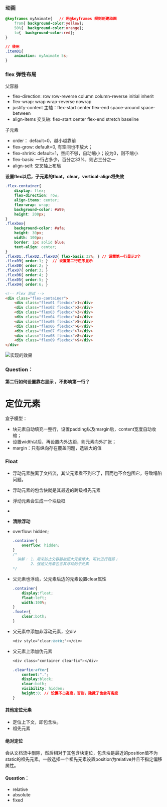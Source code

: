 ### 动画

```css
@keyframes myAnimate{   // 用@keyframes 规则创建动画
    from{ background-color:yellow};
    50%{  background-color:orange};
    to{  background-color:red};
}

// 使用
.item01{
    animation: myAnimate 5s;
}
```

### flex 弹性布局

父容器

- flex-direction: row  row-reverse  column  column-reverse  initial  inherit
- flex-wrap: wrap  wrap-reverse  nowrap
- justify-content 主轴：flex-start  center  flex-end  space-around  space-between
- align-items 交叉轴: flex-start  center  flex-end stretch  baseline

子元素

- order： default=0，越小越靠前
- flex-grow: default=0, 有空间也不放大；
- flex-shrink: default=1，空间不够，自动缩小；设为0，则不缩小
- flex-basis: 一行占多少，百分之33%，则占三分之一
- align-self: 交叉轴上布局

**设置flex以后，子元素的float，clear，vertical-align将失效**

```css
.flex-container{
	display: flex;
	flex-direction: row;
	align-items: center;
    flex-wrap: wrap;
	background-color: #a99;
	height: 200px;
}
.flexbox{
	background-color: #afa;
	height: 30px;
	width: 100px;
	border: 1px solid blue;
	text-align: center;
}
.flex01,.flex02,.flex03{ flex-basis:32%; } // 设置第一行显示3个
.flex09{ order:1; }  // 设置第二行逆序显示
.flex08{ order:2; }
.flex07{ order:3; }
.flex06{ order:4; }
.flex05{ order:5; }
.flex04{ order:6; }
```

```html
<!-- Flex 测试 -->
<div class="flex-container">
    <div class="flex01 flexbox">1</div>
    <div class="flex02 flexbox">2</div>
    <div class="flex03 flexbox">3</div>
    <div class="flex04 flexbox">4</div>
    <div class="flex05 flexbox">5</div>
    <div class="flex06 flexbox">6</div>
    <div class="flex07 flexbox">7</div>
    <div class="flex08 flexbox">8</div>
    <div class="flex09 flexbox">9</div>
</div>
```

![实现的效果](D:\project_github\blog\blog\assets\flex.PNG)

### Question：

**第二行如何设置靠右显示  ，不影响第一行？**



# 定位元素

盒子模型：

- 块元素自动填充一整行，设置padding以及margin后，content宽度自动收缩；
- 设置width以后，再设置内外边距，则元素向外扩张；
- margin：只有纵向存在覆盖问题，选较大的值

### Float

- 浮动元素脱离了文档流，其父元素看不到它了，因而也不会包围它，导致塌陷问题。

- 浮动元素的包含快就是其最近的跨级祖先元素

- 浮动元素会生成一个块级框

- 

- **清除浮动**

- overflow: hidden; 

  ```css
  .container{
      overflow: hidden; 
  }
  /*
  	讲解： 1、用来防止父容器被超大元素撑大，可以进行裁剪；
  		  2、强迫父元素包含其浮动的子元素
  */
  ```

- 父元素也浮动，父元素后边的元素设置clear属性

  ```css
  .container{
      display:float;
      float:left;
      width:100%;
  }
  .footer{
      clear:both;
  }
  ```

- 父元素中添加非浮动元素，空div

  ```css
  <div style="clear:both;"></div>
  ```

- 父元素上添加伪元素

  ```css
  <div class="container clearfix"></div>
  
  .clearfix:after{
      content:".";
      display:block;
      clear:both;
      visibility: hidden;
      height:0; // 设置不占高度，否则，隐藏了也会有高度
  }
  ```

#### 其他定位元素

- 定位上下文，即包含块。
- 祖先元素

#### 绝对定位

会从文档流中删除，然后相对于其包含块定位，包含块是最近的position值不为static的祖先元素。一般选择一个祖先元素设置position为relative并且不指定偏移属性。

#### Question：

- relative
- absolute
- fixed



